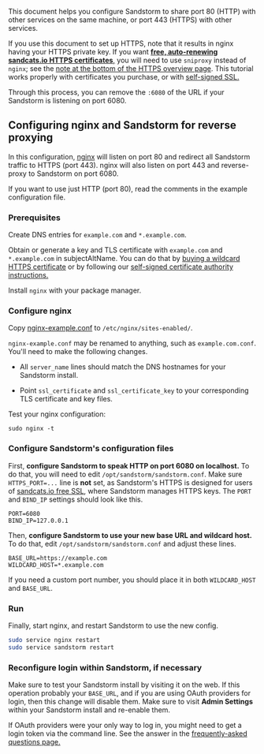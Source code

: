 This document helps you configure Sandstorm to share port 80 (HTTP) with other services on the same
machine, or port 443 (HTTPS) with other services.

If you use this document to set up HTTPS, note that it results in nginx having your HTTPS private
key. If you want [**free, auto-renewing sandcats.io HTTPS certificates**,](ssl.md) you will need to
use `sniproxy` instead of `nginx`; see the [note at the bottom of the HTTPS overview page](ssl.md).
This tutorial works properly with certificates you purchase, or with [self-signed
SSL.](self-signed.md)

Through this process, you can remove the `:6080` of the URL if your Sandstorm is listening on port
6080.

## Configuring nginx and Sandstorm for reverse proxying

In this configuration, [nginx](http://nginx.org/en/) will listen on port 80 and redirect all
Sandstorm traffic to HTTPS (port 443).  nginx will also listen on port 443 and reverse-proxy to
Sandstorm on port 6080.

If you want to use just HTTP (port 80), read the comments in the example configuration file.

### Prerequisites

Create DNS entries for `example.com` and `*.example.com`.

Obtain or generate a key and TLS certificate with `example.com` and `*.example.com` in
subjectAltName. You can do that by [buying a wildcard HTTPS
certificate](https://google.com/search?q=cheap+wildcard+ssl) or by following our [self-signed
certificate authority instructions.](self-signed.md)

Install `nginx` with your package manager.

### Configure nginx

Copy [nginx-example.conf](https://github.com/sandstorm-io/sandstorm/blob/master/docs/administering/sample-config/nginx-example.conf) to `/etc/nginx/sites-enabled/`.

`nginx-example.conf` may be renamed to anything, such as `example.com.conf`. You'll need to make the following changes.

- All `server_name` lines should match the DNS hostnames for your Sandstorm install.

- Point `ssl_certificate` and `ssl_certificate_key` to your corresponding TLS certificate and key files.

Test your nginx configuration:

`sudo nginx -t`

### Configure Sandstorm's configuration files

First, **configure Sandstorm to speak HTTP on port 6080 on localhost.** To do that, you will need to
edit `/opt/sandstorm/sandstorm.conf`. Make sure `HTTPS_PORT=...` line is **not** set, as Sandstorm's
HTTPS is designed for users of [sandcats.io free SSL](../sandcats.md), where Sandstorm manages HTTPS
keys. The `PORT` and `BIND_IP` settings should look like this.

```
PORT=6080
BIND_IP=127.0.0.1
```

Then, **configure Sandstorm to use your new base URL and wildcard host.** To do that, edit
`/opt/sandstorm/sandstorm.conf` and adjust these lines.

```
BASE_URL=https://example.com
WILDCARD_HOST=*.example.com
```

If you need a custom port number, you should place it in both `WILDCARD_HOST` and `BASE_URL`.

### Run

Finally, start nginx, and restart Sandstorm to use the new config.

```bash
sudo service nginx restart
sudo service sandstorm restart
```

### Reconfigure login within Sandstorm, if necessary

Make sure to test your Sandstorm install by visiting it on the web. If this operation
probably your `BASE_URL`, and if you are using OAuth providers for login, then this
change will disable them. Make sure to visit **Admin Settings** within your Sandstorm
install and re-enable them.

If OAuth providers were your only way to log in, you might need to get a login token via the command
line. See the answer in the [frequently-asked questions
page.](faq.md#how-do-i-log-in-if-theres-a-problem-with-logging-in-via-the-web)